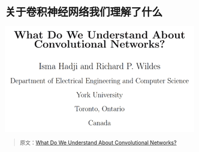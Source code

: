 # 关于卷积神经网络我们理解了什么

![](img/title.png)

> 原文：[What Do We Understand About Convolutional Networks?](https://arxiv.org/abs/1803.08834)